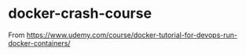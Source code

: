 # docker-crash-course

From <https://www.udemy.com/course/docker-tutorial-for-devops-run-docker-containers/>
